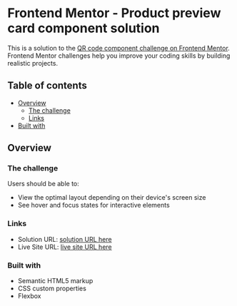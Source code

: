 # Frontend Mentor - Product preview card component solution

This is a solution to the [QR code component challenge on Frontend Mentor](https://www.frontendmentor.io/challenges/qr-code-component-iux_sIO_H). Frontend Mentor challenges help you improve your coding skills by building realistic projects.

## Table of contents

- [Overview](#overview)
  - [The challenge](#the-challenge)
  - [Links](#links)
- [Built with](#built-with)

## Overview

### The challenge

Users should be able to:

- View the optimal layout depending on their device's screen size
- See hover and focus states for interactive elements

### Links

- Solution URL: [solution URL here](https://www.frontendmentor.io/solutions/qr-code-component-made-with-html-css-48nGpokWuM)
- Live Site URL: [live site URL here](https://el7asramahdi.github.io/QR-Code-Component-Challenge/)

### Built with

- Semantic HTML5 markup
- CSS custom properties
- Flexbox
